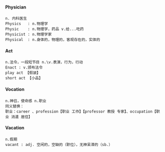 #### Physician

```
n. 内科医生
Physics   : n.物理学
Physic    : n.物理学，药品 v.给...吃药
Physicist : n.物理学家
Physical  : n.身体的，物理的，客观存在的，实体的
```

#### Act

```
n.法令，一段短节目 n.\v.表演，行为，行动
Enact : v.颁布法令
play act 【假装】
short act 【小品】
```

#### Vocation

```
n.神召，使命感 n.职业
同义替换：
职业：career 、profession【职业 工作】【professor 教授 专家】、occupation【职业 消遣 居住】

```

#### Vacation

```
n.假期
vacant : adj. 空闲的，空缺的（职位），无神呆滞的（sb.）
```

